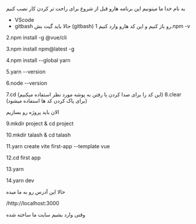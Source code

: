 به نام خدا
ما میتونیم این برنامه هارو قبل از شروع برای راحت تر کردن کار نصب کنیم
* VScode
* gitbash
حالا باید گیت بش (gitbash) رو باز کنیم و این کد هارو وارد کنیم
1.npm -v

2.npm install -g @vue/cli

3.npm install npm@latest -g

4.npm install --global yarn

5.yarn --version

6.node --version

7.cd (این کد را برای صدا کردن یا رفتن به پوشه مورد نظر استفاده میکنیم)
8.clear (برای پاک کردن کد ها استفاده میشود)

الان باید پروژه رو بسازیم

9.mkdir project & cd project

10.mkdir talash & cd talash

11.yarn create vite first-app --template vue

12.cd first app

13.yarn

14.yarn dev

حالا این آدرس رو به ما میده

/http://localhost:3000 

وقتی وارد بشیم سایت ما ساخته شده
